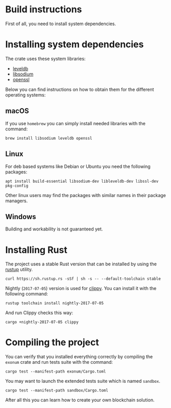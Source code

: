 # Build instructions
First of all, you need to install system dependencies.

# Installing system dependencies
The crate uses these system libraries:
* [leveldb](https://github.com/google/leveldb)
* [libsodium](https://download.libsodium.org/doc/)
* [openssl](https://www.openssl.org)

Below you can find instructions on how to obtain them for the different operating systems:

## macOS 
If you use `homebrew` you can simply install needed libraries with the command:
```shell
brew install libsodium leveldb openssl
```

## Linux
For deb based systems like Debian or Ubuntu you need the following packages:
```shell
apt install build-essential libsodium-dev libleveldb-dev libssl-dev pkg-config
```
Other linux users may find the packages with similar names in their package managers.

## Windows
Building and workability is not guaranteed yet.

# Installing Rust
The project uses a stable Rust version that can be installed by using the [rustup](https://www.rustup.rs) utility.

```shell
curl https://sh.rustup.rs -sSf | sh -s -- --default-toolchain stable
```

Nightly (`2017-07-05`) version is used for [clippy](https://github.com/Manishearth/rust-clippy). You can install it with the following command:
```shell
rustup toolchain install nightly-2017-07-05
```
And run Clippy checks this way:
```shell
cargo +nightly-2017-07-05 clippy
```

# Compiling the project 
You can verify that you installed everything correctly by compiling the `exonum` crate and run tests suite with the command:
```shell
cargo test --manifest-path exonum/Cargo.toml
```
You may want to launch the extended tests suite which is named `sandbox`.
```shell
cargo test --manifest-path sandbox/Cargo.toml
```
After all this you can learn how to create your own blockchain solution.
